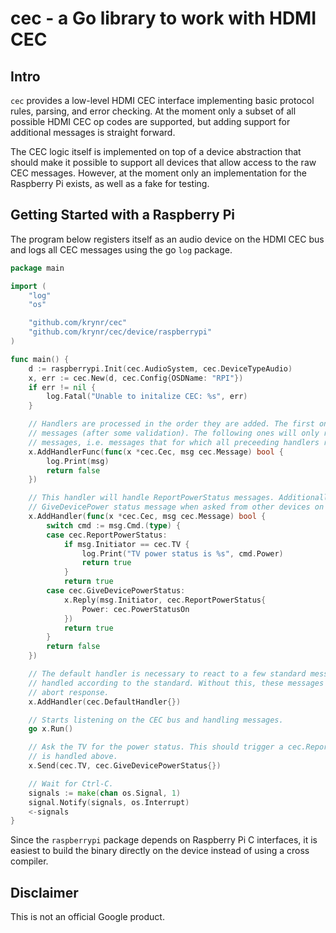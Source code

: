 cec - a Go library to work with HDMI CEC
========================================

## Intro

`cec` provides a low-level HDMI CEC interface implementing basic protocol rules, parsing, and error
checking. At the moment only a subset of all possible HDMI CEC op codes are supported, but adding
support for additional messages is straight forward.

The CEC logic itself is implemented on top of a device abstraction that should make it possible to
support all devices that allow access to the raw CEC messages. However, at the moment only an
implementation for the Raspberry Pi exists, as well as a fake for testing.

## Getting Started with a Raspberry Pi

The program below registers itself as an audio device on the HDMI CEC bus and logs all CEC messages
using the go `log` package.

```go
package main

import (
    "log"
    "os"

    "github.com/krynr/cec"
    "github.com/krynr/cec/device/raspberrypi"
)

func main() {
    d := raspberrypi.Init(cec.AudioSystem, cec.DeviceTypeAudio)
    x, err := cec.New(d, cec.Config{OSDName: "RPI"})
    if err != nil {
        log.Fatal("Unable to initalize CEC: %s", err)
    }

    // Handlers are processed in the order they are added. The first one will receive all
    // messages (after some validation). The following ones will only receive unhandled
    // messages, i.e. messages that for which all preceeding handlers returned false.
    x.AddHandlerFunc(func(x *cec.Cec, msg cec.Message) bool {
        log.Print(msg)
        return false
    })

    // This handler will handle ReportPowerStatus messages. Additionally, it supports the
    // GiveDevicePower status message when asked from other devices on the bus.
    x.AddHandler(func(x *cec.Cec, msg cec.Message) bool {
        switch cmd := msg.Cmd.(type) {
        case cec.ReportPowerStatus:
            if msg.Initiator == cec.TV {
                log.Print("TV power status is %s", cmd.Power)
                return true
            }
            return true
        case cec.GiveDevicePowerStatus:
            x.Reply(msg.Initiator, cec.ReportPowerStatus{
                Power: cec.PowerStatusOn
            })
            return true
        }
        return false
    })

    // The default handler is necessary to react to a few standard messages that must be
    // handled according to the standard. Without this, these messages would trigger an
    // abort response.
    x.AddHandler(cec.DefaultHandler{})

    // Starts listening on the CEC bus and handling messages.
    go x.Run()

    // Ask the TV for the power status. This should trigger a cec.ReportPowerStatus message which
    // is handled above.
    x.Send(cec.TV, cec.GiveDevicePowerStatus{})

    // Wait for Ctrl-C.
    signals := make(chan os.Signal, 1)
    signal.Notify(signals, os.Interrupt)
    <-signals
}
```

Since the `raspberrypi` package depends on Raspberry Pi C interfaces, it is easiest to build the
binary directly on the device instead of using a cross compiler.

## Disclaimer

This is not an official Google product.
